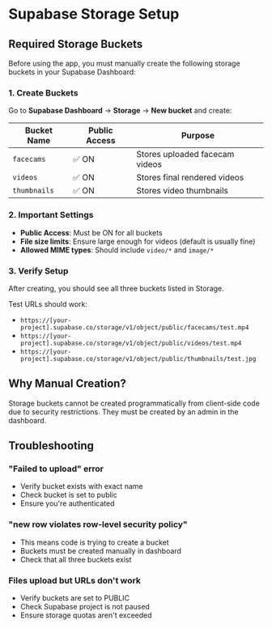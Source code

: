 # Supabase Storage Setup

## Required Storage Buckets

Before using the app, you must manually create the following storage buckets in your Supabase Dashboard:

### 1. Create Buckets

Go to **Supabase Dashboard** → **Storage** → **New bucket** and create:

| Bucket Name | Public Access | Purpose |
|------------|--------------|---------|
| `facecams` | ✅ ON | Stores uploaded facecam videos |
| `videos` | ✅ ON | Stores final rendered videos |
| `thumbnails` | ✅ ON | Stores video thumbnails |

### 2. Important Settings

- **Public Access**: Must be ON for all buckets
- **File size limits**: Ensure large enough for videos (default is usually fine)
- **Allowed MIME types**: Should include `video/*` and `image/*`

### 3. Verify Setup

After creating, you should see all three buckets listed in Storage.

Test URLs should work:
- `https://[your-project].supabase.co/storage/v1/object/public/facecams/test.mp4`
- `https://[your-project].supabase.co/storage/v1/object/public/videos/test.mp4`
- `https://[your-project].supabase.co/storage/v1/object/public/thumbnails/test.jpg`

## Why Manual Creation?

Storage buckets cannot be created programmatically from client-side code due to security restrictions. They must be created by an admin in the dashboard.

## Troubleshooting

### "Failed to upload" error
- Verify bucket exists with exact name
- Check bucket is set to public
- Ensure you're authenticated

### "new row violates row-level security policy"
- This means code is trying to create a bucket
- Buckets must be created manually in dashboard
- Check that all three buckets exist

### Files upload but URLs don't work
- Verify buckets are set to PUBLIC
- Check Supabase project is not paused
- Ensure storage quotas aren't exceeded
